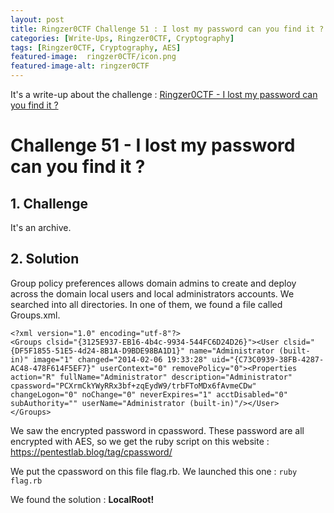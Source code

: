```yaml
---
layout: post
title: Ringzer0CTF Challenge 51 : I lost my password can you find it ?
categories: [Write-Ups, Ringzer0CTF, Cryptography]
tags: [Ringzer0CTF, Cryptography, AES]
featured-image:  ringzer0CTF/icon.png
featured-image-alt: ringzer0CTF
---
```


It's a write-up about the challenge : [Ringzer0CTF - I lost my password can you find it ?](https://ringzer0ctf.com/challenges/51)


# Challenge 51 - I lost my password can you find it ?

## 1. Challenge

It's an archive.


## 2. Solution

Group policy preferences allows domain admins to create and deploy across the domain local users and local administrators accounts.
We searched into all directories. In one of them, we found a file called Groups.xml.


```
<?xml version="1.0" encoding="utf-8"?>
<Groups clsid="{3125E937-EB16-4b4c-9934-544FC6D24D26}"><User clsid="{DF5F1855-51E5-4d24-8B1A-D9BDE98BA1D1}" name="Administrator (built-in)" image="1" changed="2014-02-06 19:33:28" uid="{C73C0939-38FB-4287-AC48-478F614F5EF7}" userContext="0" removePolicy="0"><Properties action="R" fullName="Administrator" description="Administrator" cpassword="PCXrmCkYWyRRx3bf+zqEydW9/trbFToMDx6fAvmeCDw" changeLogon="0" noChange="0" neverExpires="1" acctDisabled="0" subAuthority="" userName="Administrator (built-in)"/></User>
</Groups>
```

We saw the encrypted password in cpassword.
These password are all encrypted with AES, so we get the ruby script on this website : https://pentestlab.blog/tag/cpassword/

We put the cpassword on this file flag.rb.
We launched this one : `ruby flag.rb`

We found the solution : **LocalRoot!**